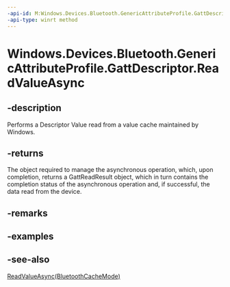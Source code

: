 ----api-id: M:Windows.Devices.Bluetooth.GenericAttributeProfile.GattDescriptor.ReadValueAsync
-api-type: winrt method
---<!-- Method syntaxpublic Windows.Foundation.IAsyncOperation<Windows.Devices.Bluetooth.GenericAttributeProfile.GattReadResult> ReadValueAsync()--># Windows.Devices.Bluetooth.GenericAttributeProfile.GattDescriptor.ReadValueAsync## -descriptionPerforms a Descriptor Value read from a value cache maintained by Windows.## -returnsThe object required to manage the asynchronous operation, which, upon completion, returns a GattReadResult object, which in turn contains the completion status of the asynchronous operation and, if successful, the data read from the device.## -remarks## -examples## -see-also[ReadValueAsync(BluetoothCacheMode)](gattdescriptor_readvalueasync_2134129157.md)